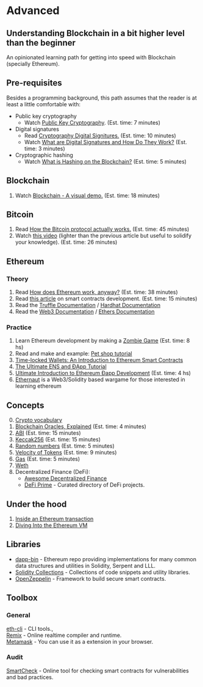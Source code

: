 # Advanced
## Understanding Blockchain in a bit higher level than the beginner

An opinionated learning path for getting into speed with Blockchain (specially Ethereum).
## Pre-requisites

Besides a programming background, this path assumes that the reader is at least a little comfortable with:
- Public key cryptography<br/>
   - Watch [Public Key Cryptography](https://www.youtube.com/watch?v=GSIDS_lvRv4). (Est. time: 7 minutes)
- Digital signatures
   - Read [Cryptography Digital 
       Signitures.](https://www.tutorialspoint.com/cryptography/cryptography_digital_signatures.htm) (Est. time: 10 minutes)
   - Watch [What are Digital Signatures and How Do They Work?](https://www.youtube.com/watch?v=JR4_RBb8A9Q) (Est. time: 3 minutes)
- Cryptographic hashing
   -  Watch [What is Hashing on the Blockchain?](https://www.youtube.com/watch?v=IGSB9zoSx70) (Est. time: 5 minutes)

## Blockchain

   1. Watch [Blockchain - A visual demo.](https://www.youtube.com/watch?v=_160oMzblY8) (Est. time: 18 minutes)

## Bitcoin

   1. Read [How the Bitcoin protocol actually works.](http://www.michaelnielsen.org/ddi/how-the-bitcoin-protocol-actually-works/) (Est. time: 45 minutes)
   2. Watch [this video](https://www.youtube.com/watch?v=bBC-nXj3Ng4) (lighter than the previous article but useful to solidify your knowledge). (Est. time: 26 minutes)

## Ethereum
### Theory

   1. Read [How does Ethereum work, anyway?](https://medium.com/@preethikasireddy/how-does-ethereum-work-anyway-22d1df506369) (Est. time: 38 minutes)
   2. Read [this article](https://blog.zeppelin.solutions/the-hitchhikers-guide-to-smart-contracts-in-ethereum-848f08001f05) on smart contracts development. (Est. time: 15 minutes)
   3. Read the [Truffle Documentation](https://truffleframework.com/docs/) / [Hardhat Documentation](https://hardhat.org/getting-started/)
   4. Read the [Web3 Documentation](https://web3js.readthedocs.io/en/1.0/) / [Ethers Documentation](https://docs.ethers.io/v5/)

### Practice

   1. Learn Ethereum development by making a [Zombie Game](https://cryptozombies.io/) (Est. time: 8 hs)
   2. Read and make and example: [Pet shop tutorial](https://www.trufflesuite.com/tutorial)
   3. [Time-locked Wallets: An Introduction to Ethereum Smart Contracts](https://www.trufflesuite.com/tutorial)
   4. [The Ultimate ENS and ĐApp Tutorial](https://www.toptal.com/ethereum/ethereum-name-service-dapp-tutorial)
   5. [Ultimate Introduction to Ethereum Ðapp Development](https://www.toptal.com/ethereum/ethereum-name-service-dapp-tutorial) (Est. time: 4 hs)
   6. [Ethernaut](https://ethernaut.zeppelin.solutions/) is a Web3/Solidity based wargame for those interested in learning ethereum

## Concepts

   0. [Crypto vocabulary](https://medium.com/datadriveninvestor/crypto-vocabulary-expanded-76131d26537b)
   1. [Blockchain Oracles, Explained](https://cointelegraph.com/explained/blockchain-oracles-explained) (Est. time: 4 minutes)
   2. [ABI](https://github.com/ethereum/wiki/wiki/Ethereum-Contract-ABI) (Est. time: 15 minutes)
   3. [Keccak256](https://www.slideshare.net/RajeevVerma14/keccakpptx) (Est. time: 15 minutes)
   4. [Random numbers](https://ethereum.stackexchange.com/questions/191/how-can-i-securely-generate-a-random-number-in-my-smart-contract) (Est. time: 5 minutes)
   5. [Velocity of Tokens](https://medium.com/newtown-partners/velocity-of-tokens-26b313303b77) (Est. time: 9 minutes)
   6. [Gas](https://ethgas.io/) (Est. time: 5 minutes)
   7.  [Weth](https://weth.io/)
   8. Decentralized Finance (DeFi):
       - [Awesome Decentralized Finance](https://github.com/ong/awesome-decentralized-finance)
       - [DeFi Prime](https://defiprime.com/) - Curated directory of DeFi projects.

## Under the hood

   1. [Inside an Ethereum transaction](https://medium.com/@codetractio/inside-an-ethereum-transaction-fa94ffca912f)
   2. [Diving Into the Ethereum VM](https://blog.qtum.org/diving-into-the-ethereum-vm-6e8d5d2f3c30)

## Libraries

   - [dapp-bin](https://github.com/ethereum/dapp-bin) - Ethereum repo providing implementations for many common data structures and utilities in Solidity, Serpent and LLL.
   - [Solidity Collections](https://github.com/ethereum/dapp-bin) - Collections of code snippets and utility libraries.
   - [OpenZeppelin](https://openzeppelin.org/) - Framework to build secure smart contracts.

## Toolbox
### General

[eth-cli](https://github.com/protofire/eth-cli) - CLI tools.,<br />
[Remix](https://remix.ethereum.org/) - Online realtime compiler and runtime.<br />
[Metamask](https://metamask.io/) - You can use it as a extension in your browser.<br />

### Audit

[SmartCheck](https://tool.smartdec.net/) - Online tool for checking smart contracts for vulnerabilities and bad practices.
